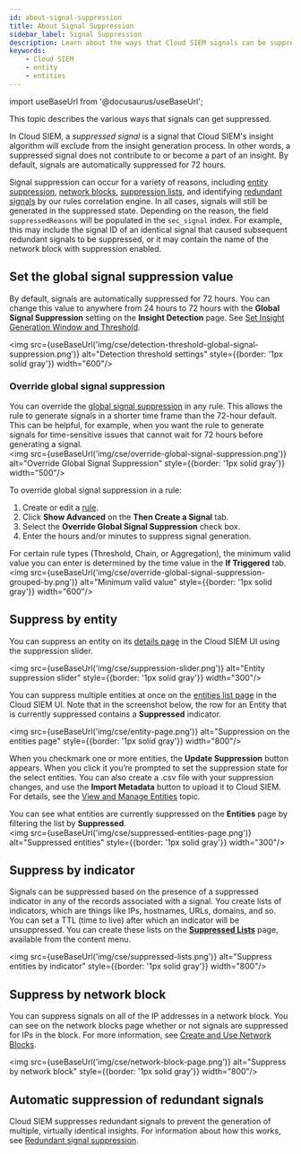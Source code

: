 ```yaml
---
id: about-signal-suppression
title: About Signal Suppression
sidebar_label: Signal Suppression
description: Learn about the ways that Cloud SIEM signals can be suppressed, and so excluded from the insight generation process.
keywords:
    - Cloud SIEM
    - entity
    - entities
---
```


import useBaseUrl from '@docusaurus/useBaseUrl';

This topic describes the various ways that signals can get suppressed.

In Cloud SIEM, a *suppressed signal* is a signal that Cloud SIEM's insight algorithm will exclude from the insight generation process. In other words, a suppressed signal does not contribute to or become a part of an insight. By default, signals are automatically suppressed for 72 hours. 

Signal suppression can occur for a variety of reasons, including [entity suppression](#suppress-by-entity), [network blocks](#suppress-by-network-block), [suppression lists](#suppress-by-indicator), and identifying [redundant signals](#automatic-suppression-of-redundant-signals) by our rules correlation engine. In all cases, signals will still be generated in the suppressed state. Depending on the reason, the field `suppressedReasons` will be populated in the `sec_signal` index. For example, this may include the signal ID of an identical signal that caused subsequent redundant signals to be suppressed, or it may contain the name of the network block with suppression enabled.

## Set the global signal suppression value

By default, signals are automatically suppressed for 72 hours. You can change this value to anywhere from 24 hours to 72 hours with the **Global Signal Suppression** setting on the **Insight Detection** page. See [Set Insight Generation Window and Threshold](/docs/cse/records-signals-entities-insights/set-insight-generation-window-threshold/).

<img src={useBaseUrl('img/cse/detection-threshold-global-signal-suppression.png')} alt="Detection threshold settings" style={{border: '1px solid gray'}} width="600"/>

### Override global signal suppression

You can override the [global signal suppression](/docs/cse/records-signals-entities-insights/set-insight-generation-window-threshold/) in any rule. This allows the rule to generate signals in a shorter time frame than the 72-hour default. This can be helpful, for example, when you want the rule to generate signals for time-sensitive issues that cannot wait for 72 hours before generating a signal.<br/><img src={useBaseUrl('img/cse/override-global-signal-suppression.png')} alt="Override Global Signal Suppression" style={{border: '1px solid gray'}} width="500"/>

To override global signal suppression in a rule:
1. Create or edit a [rule](/docs/cse/rules/).
1. Click **Show Advanced** on the **Then Create a Signal** tab.
1. Select the **Override Global Signal Suppression** check box.
1. Enter the hours and/or minutes to suppress signal generation.

For certain rule types (Threshold, Chain, or Aggregation), the minimum valid value you can enter is determined by the time value in the **If Triggered** tab. <br/><img src={useBaseUrl('img/cse/override-global-signal-suppression-grouped-by.png')} alt="Minimum valid value" style={{border: '1px solid gray'}} width="600"/>

## Suppress by entity

You can suppress an entity on its [details page](/docs/cse/records-signals-entities-insights/view-manage-entities#about-the-entities-details-page) in the Cloud SIEM UI using the suppression slider. 

<img src={useBaseUrl('img/cse/suppression-slider.png')} alt="Entity suppression slider" style={{border: '1px solid gray'}} width="300"/>

You can suppress multiple entities at once on the [entities list page](/docs/cse/records-signals-entities-insights/view-manage-entities#about-the-entities-list-page) in the Cloud SIEM UI. Note that in the screenshot below, the row for an Entity that is currently suppressed contains a **Suppressed** indicator.

<img src={useBaseUrl('img/cse/entity-page.png')} alt="Suppression on the entities page" style={{border: '1px solid gray'}} width="800"/>

When you checkmark one or more entities, the **Update Suppression** button appears. When you click it you’re prompted to set the suppression state for the select entities. You can also create a .csv file with your suppression changes, and use the **Import Metadata** button to upload it to Cloud SIEM. For details, see the [View and Manage Entities](/docs/cse/records-signals-entities-insights/view-manage-entities) topic. 

You can see what entities are currently suppressed on the **Entities** page by filtering the list by **Suppressed**. <br/><img src={useBaseUrl('img/cse/suppressed-entities-page.png')} alt="Suppressed entities" style={{border: '1px solid gray'}} width="300"/>

## Suppress by indicator

Signals can be suppressed based on the presence of a suppressed indicator in any of the records associated with a signal. You create lists of indicators, which are things like IPs, hostnames, URLs, domains, and so. You can set a TTL (time to live) after which an indicator will be unsuppressed. You can create these lists on the [**Suppressed Lists**](/docs/cse/match-lists-suppressed-lists/suppressed-lists/) page, available from the content menu. 

<img src={useBaseUrl('img/cse/suppressed-lists.png')} alt="Suppress entities by indicator" style={{border: '1px solid gray'}} width="800"/>

## Suppress by network block

You can suppress signals on all of the IP addresses in a network block. You can see on the network blocks page whether or not signals are suppressed for IPs in the block. For more information, see [Create and Use Network Blocks](/docs/cse/administration/create-use-network-blocks/).

<img src={useBaseUrl('img/cse/network-block-page.png')} alt="Suppress by network block" style={{border: '1px solid gray'}} width="800"/>

## Automatic suppression of redundant signals

Cloud SIEM suppresses redundant signals to prevent the generation of multiple, virtually identical insights. For information about how this works, see [Redundant signal suppression](/docs/cse/get-started-with-cloud-siem/insight-generation-process#redundant-signal-suppression).  
 
